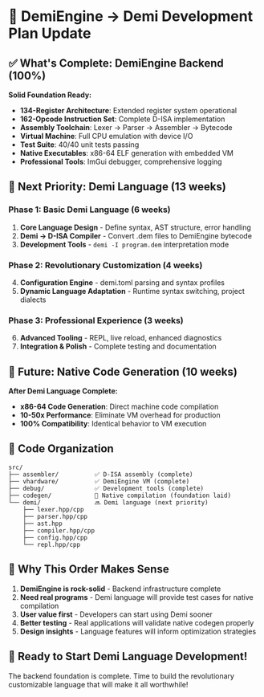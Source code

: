 # 🚀 DemiEngine → Demi Development Plan Update

## ✅ **What's Complete: DemiEngine Backend (100%)**

**Solid Foundation Ready:**
- **134-Register Architecture**: Extended register system operational
- **162-Opcode Instruction Set**: Complete D-ISA implementation
- **Assembly Toolchain**: Lexer → Parser → Assembler → Bytecode
- **Virtual Machine**: Full CPU emulation with device I/O
- **Test Suite**: 40/40 unit tests passing
- **Native Executables**: x86-64 ELF generation with embedded VM
- **Professional Tools**: ImGui debugger, comprehensive logging

## 🎯 **Next Priority: Demi Language (13 weeks)**

### **Phase 1: Basic Demi Language (6 weeks)**
1. **Core Language Design** - Define syntax, AST structure, error handling
2. **Demi → D-ISA Compiler** - Convert .dem files to DemiEngine bytecode
3. **Development Tools** - `demi -I program.dem` interpretation mode

### **Phase 2: Revolutionary Customization (4 weeks)**
4. **Configuration Engine** - demi.toml parsing and syntax profiles
5. **Dynamic Language Adaptation** - Runtime syntax switching, project dialects

### **Phase 3: Professional Experience (3 weeks)**
6. **Advanced Tooling** - REPL, live reload, enhanced diagnostics
7. **Integration & Polish** - Complete testing and documentation

## 🔮 **Future: Native Code Generation (10 weeks)**

**After Demi Language Complete:**
- **x86-64 Code Generation**: Direct machine code compilation
- **10-50x Performance**: Eliminate VM overhead for production
- **100% Compatibility**: Identical behavior to VM execution

## 📁 **Code Organization**

```
src/
├── assembler/          ✅ D-ISA assembly (complete)
├── vhardware/          ✅ DemiEngine VM (complete)
├── debug/              ✅ Development tools (complete)
├── codegen/            🔧 Native compilation (foundation laid)
└── demi/               🔜 Demi language (next priority)
    ├── lexer.hpp/cpp
    ├── parser.hpp/cpp
    ├── ast.hpp
    ├── compiler.hpp/cpp
    ├── config.hpp/cpp
    └── repl.hpp/cpp
```

## 🎯 **Why This Order Makes Sense**

1. **DemiEngine is rock-solid** - Backend infrastructure complete
2. **Need real programs** - Demi language will provide test cases for native compilation
3. **User value first** - Developers can start using Demi sooner
4. **Better testing** - Real applications will validate native codegen properly
5. **Design insights** - Language features will inform optimization strategies

## 🚀 **Ready to Start Demi Language Development!**

The backend foundation is complete. Time to build the revolutionary customizable language that will make it all worthwhile!
